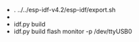 * . ../../esp-idf-v4.2/esp-idf/export.sh
* 
* idf.py build
* idf.py build flash monitor -p /dev/ttyUSB0